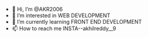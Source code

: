 - 👋 Hi, I’m @AKR2006
- 👀 I’m interested in WEB DEVELOPMENT 
- 🌱 I’m currently learning FRONT END DEVELOPMENT
- 📫 How to reach me INSTA--akhilreddy__9 

<!---
AKR2006/AKR2006 is a ✨ special ✨ repository because its `README.md` (this file) appears on your GitHub profile.
You can click the Preview link to take a look at your changes.
--->
